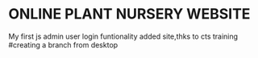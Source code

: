 # ONLINE PLANT NURSERY WEBSITE
My first js admin user login funtionality added site,thks to cts training
#creating a branch from desktop